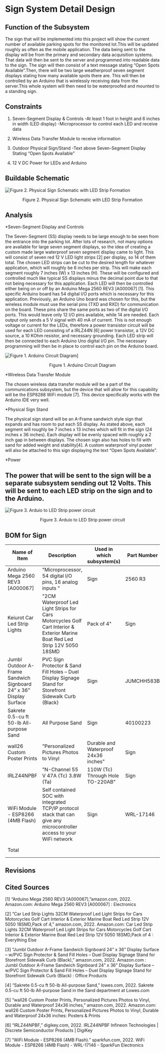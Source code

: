 # Sign System Detail Design



## Function of the Subsystem

The sign that will be implemented into this project will show the current number of available parking spots for the monitored lot.This will be updated roughly as often as the mobile application. The data being sent to the display will be from the primary and secondary data acquisition systems. That data will then be sent to the server and programmed into readable data to the sign. The sign will then consist of a text message stating “Open Spots Available”.Then, there will be two large weatherproof seven segment displays stating how many available spots there are. This will then be controlled by an Arduino that is wirelessly receiving data from the server.This whole system will then need to be waterproofed and mounted to a standing sign.

## Constraints

1. Seven-Segment Display & Controls
  -At least 1 foot in height and 6 inches in width (LED display)
  -Microprocessor to control each LED and receive data

2. Wireless Data Transfer Module to receive information

3. Outdoor Physical Sign/Stand
  -Text above Seven-Segment Display Stating “Open Spots Available”

4. 12 V DC Power for LEDs and Arduino


## Buildable Schematic

![Figure 2. Physical Sign Schematic with LED Strip Formation](../Images/Sign_Buildable_Schematic.PNG)
<div align="center"> Figure 2. Physical Sign Schematic with LED Strip Formation
<br />
<div align="left">

## Analysis
	
*Seven-Segment Display and Controls

The Seven-Segment (SS) display needs to be large enough to be seen from the entrance into the parking lot. After lots of research, not many options are available for large seven segment displays, so the idea of creating a custom made large waterproof seven segment display came to light. This will consist of seven red 12 V LED light strips [2] per display, so 14 of them total. The chosen LED strips can be cut to the desired length for whatever application, which will roughly be 6 inches per strip. This will make each segment roughly 7 inches (W) x 13 inches (H). These will be configured and controlled much like typical SS displays minus the decimal point due to that not being necessary for this application. Each LED will then be controlled either being on or off by an Arduino Mega 2560 REV3 [A000067] [1]. This specific Arduino board has 54 digital I/O ports which is necessary for this application. Previously, an Arduino Uno board was chosen for this, but the wireless module must use the serial pins (TXD and RXD) for communication on the board. These pins share the same ports as two of the digital I/O ports. This would leave only 12 I/O pins available, while 14 are needed. Each output only sends a 5 V signal with 40 mA of current. This is not enough voltage or current for the LEDs, therefore a power transistor circuit will be used for each LED consisting of a IRLZ44N [6] power transistor, a 12V DC source, a 10 KOhm resistor, and necessary grounding. Each LED strip will then be connected to each Arduino Uno digital I/O pin. The necessary programming will then be in place to control each pin on the Arduino board.

![Figure 1. Arduino Circuit Diagram](../Electrical/Schematics/Sources/Arduino_to_LED_and_Wifi_Module.PNG)]
<div align="center"> Figure 1. Arduino Circuit Diagram
<br />
<div align="left">

*Wireless Data Transfer Module

The chosen wireless data transfer module will be a part of the communications subsystem, but the device that will allow for this capability will be the ESP8288 WiFi module [7]. This device specifically works with the Arduino IDE very well. 



*Physical Sign Stand	

The physical sign stand will be an A-Frame sandwich style sign that expands and has room to put each SS display. As stated above, each segment will roughly be 7 inches x 13 inches which will fit in the sign (24 inches x 36 inches). Each display will be evenly spaced with roughly a 2 inch gap in between displays. The chosen sign also has holes to fill with sand for added weight and stability[4]. A custom waterproof vinyl poster will also be attached to this sign displaying the text “Open Spots Available”. 


*Power 

The power that will be sent to the sign will be a separate subsystem sending out 12 Volts. This will be sent to each LED strip on the sign and to the Arduino. 
-
![Figure 3. Arduio to LED Strip power circuit](../Electrical/Schematics/Sources/Arduino_to_LED_and_Wifi_Module.PNG)
<div align="center"> Figure 3. Arduio to LED Strip power circuit
<br />
<div align="left">	

## BOM for Sign

| Name of Item | Description | Used in which subsystem(s) | Part Number | Manufacturer | Quantity |    Price   | Total |
| ------------ | ----------- | -------------------------- | ----------- | ------------ | -------- | ---------- | ----- |
|Arduino Mega 2560 REV3 [A000067]|     "Microprocessor, 54 digital I/O pins, 16 analog inputs "|     Sign|     2560 R3|     Arduino|     1|     $48.40|     $48.40|
|Keiurot Car Led Strip Lights|     "2CM Waterproof Led Light Strips for Cars Motorcycles Golf Cart Interior & Exterior Marine Boat Red Led Strip 12V 5050 18SMD|      Pack of 4"|     Sign|     4P-MDLEST0011-R|     Keiurot|     4|     $12.69|     $50.76|
|Jumbl Outdoor A-Frame Sandwich Signboard 24” x 36” Display Surface|     PVC Sign Protector & Sand Fill Holes – Duel Display Signage Stand for Storefront Sidewalk Curb (Black)|     Sign|     JUMCHH583B|     Jumbl|     1|     $129.99|     $129.99|
|Sakrete 0.5-cu ft 50-lb All-purpose Sand|     All Purpose Sand|     Sign|     40100223|     Sakrete|     1|     $5.48|     $5.48|
|wall26 Custom Poster Prints|     "Personalized Pictures Photos to Vinyl|      Durable and Waterproof 24x36 inches"|     Sign|     PPP-CUSTOM-24x36|     wall26|     1|     $22.99|     $22.99|
|IRLZ44NPBF|     "N-Channel 55 V 47A (Tc) 3.8W (Ta)|      110W (Tc) Through Hole TO-220AB"|     Sign|     IRLZ44NPBF|     Infineon Technologies|     14|     $1.52|     $21.28|
|WiFi Module - ESP8266 (4MB Flash)|      Self contained SOC with integrated TCP/IP protocol stack that can give any microcontroller access to your WiFi network|     Sign|     WRL-17146|     Sparkfun|     1|     $7.50|     $7.50|
|Total|     |     |     |     Total Components|     23|     Total Cost|     $286.48|

## Revisions
	
## Cited Sources
 [1] “Arduino Mega 2560 REV3 [A000067],”amazon.com, 2022.
Amazon.com: Arduino Mega 2560 REV3 [A000067] : Electronics

[2] “Car Led Strip Lights 32CM Waterproof Led Light Strips for Cars Motorcycles Golf Cart Interior & Exterior Marine Boat Red Led Strip 12V 5050 18SMD,Pack of 4,” amazon.com, 2022.
Amazon.com: Car Led Strip Lights 32CM Waterproof Led Light Strips for Cars Motorcycles Golf Cart Interior & Exterior Marine Boat Red Led Strip 12V 5050 18SMD,Pack of 4 : Everything Else

[3] “Jumbl Outdoor A-Frame Sandwich Signboard 24” x 36” Display Surface – w/PVC Sign Protector & Sand Fill Holes – Duel Display Signage Stand for Storefront Sidewalk Curb (Black),” amazon.com, 2022.
Amazon.com : Jumbl Outdoor A-Frame Sandwich Signboard 24” x 36” Display Surface – w/PVC Sign Protector & Sand Fill Holes – Duel Display Signage Stand for Storefront Sidewalk Curb (Black) : Office Products

[4] “Sakrete  0.5-cu ft 50-lb All-purpose Sand,” lowes.com, 2022.
Sakrete 0.5-cu ft 50-lb All-purpose Sand in the Sand department at Lowes.com

[5] “wall26 Custom Poster Prints, Personalized Pictures Photos to Vinyl, Durable and Waterproof 24x36 inches,” amazon.com, 2022.
Amazon.com: wall26 Custom Poster Prints, Personalized Pictures Photos to Vinyl, Durable and Waterproof 24x36 inches: Posters & Prints

[6] “IRLZ44NPBF,” digikey.com, 2022.
IRLZ44NPBF Infineon Technologies | Discrete Semiconductor Products | DigiKey

[7] “WiFi Module - ESP8266 (4MB Flash).” sparkfun.com, 2022.
WiFi Module - ESP8266 (4MB Flash) - WRL-17146 - SparkFun Electronics
